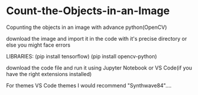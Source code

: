 # Count-the-Objects-in-an-Image
Copunting the objects in an image with advance python(OpenCV)

download the image and import it in the code with it's precise directory or else you might face errors

LIBRARIES:
(pip install tensorflow)
(pip install opencv-python)

download the code file and run it using Jupyter Notebook or VS Code(if you have the right extensions installed)


For themes VS Code themes I would recommend "Synthwave84"....
